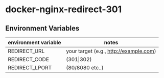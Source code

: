 # docker-nginx-redirect-301

## Environment Variables

| environment variable | notes                                  |
|----------------------|----------------------------------------|
| REDIRECT_URL         | your target (e.g., http://example.com) |
| REDIRECT_CODE        | (301\|302)                             |
| REDIRECT_LPORT       | (80/8080 etc..)                        |
